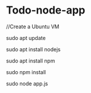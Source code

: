 # Todo-node-app
//Create a Ubuntu VM

sudo apt update

sudo apt install nodejs

sudo apt install npm

sudo npm install

sudo node app.js
